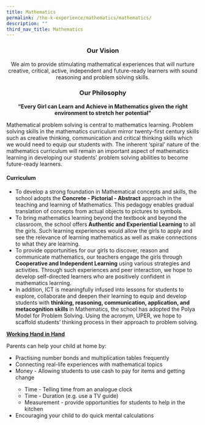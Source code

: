 ```yaml
---
title: Mathematics
permalink: /the-k-experience/mathematics/mathematics/
description: ""
third_nav_title: Mathematics
---
```

<h3 align="center">Our Vision</h3>

<p align="center">We aim to provide stimulating mathematical experiences that will nurture creative, critical, active, independent and future-ready learners with sound reasoning and problem solving skills.</p>

<h3 align="center">Our Philosophy</h3>

<p align="center"><strong>“Every Girl can Learn and Achieve in Mathematics given the right environment to stretch her potential”</strong></p>
<p>Mathematical problem solving is central to mathematics learning. Problem solving skills in the mathematics curriculum mirror twenty-first century skills such as creative thinking, communication and critical thinking skills which we would need to equip our students with. The inherent ‘spiral’ nature of the mathematics curriculum will remain an important aspect of mathematics learning in developing our students' problem solving abilities to become future-ready learners. </p>

<h4>Curriculum</h4>
<p>
<ul>
	<li>To develop a strong foundation in Mathematical concepts and skills, the school adopts the <strong>Concrete - Pictorial - Abstract</strong> approach in the teaching and learning of Mathematics. This pedagogy enables gradual translation of concepts from actual objects to pictures to symbols. </li>
<li>To bring mathematics learning beyond the textbook and beyond the classroom, the school offers<strong> Authentic and Experiential Learning</strong> to all the girls. Such learning experiences would allow the girls to apply and see the relevance of learning mathematics as well as make connections to what they are learning.</li>
<li>To provide opportunities for our girls to discover, reason and communicate mathematics, our teachers engage the girls through <strong>Cooperative and Independent Learning</strong> using various strategies and activities. Through such experiences and peer interaction, we hope to develop self-directed learners who are positively confident in mathematics learning. </li>
<li>In addition, ICT is meaningfully infused into lessons for students to explore, collaborate and deepen their learning to equip and develop students with <strong>thinking, reasoning, communication, application, and metacognition skills </strong>in Mathematics, the school has adopted the Polya Model for Problem Solving. Using the acronym, UPER, we hope to scaffold students’ thinking process in their approach to problem solving.</li>
	</ul>
</p>
<p><strong><u>Working Hand in Hand</u></strong><br>

Parents can help your child at home by:<br>

<ul>
<li>Practising number bonds and multiplication tables frequently</li>
<li>Connecting real-life experiences with mathematical topics</li>
<li>Money - Allowing students to use cash to pay for items and getting change</li>
	<ul>
		<li>Time - Telling time from an analogue clock
    <li>Time - Duration (e.g. use a TV guide)
    <li>Measurement - provide opportunities for students to help in the kitchen</ul>
<li>Encouraging your child to do quick mental calculations</li>
</p>